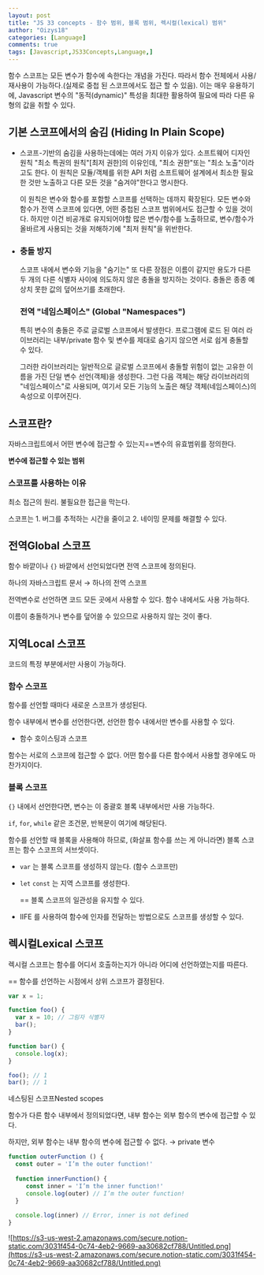 ```yaml
---
layout: post
title: "JS 33 concepts - 함수 범위, 블록 범위, 렉시컬(lexical) 범위"
author: "Oizys18"
categories: [Language]
comments: true
tags: [Javascript,JS33Concepts,Language,]
---
```



함수 스코프는 모든 변수가 함수에 속한다는 개념을 가진다. 따라서 함수 전체에서 사용/재사용이 가능하다.(실제로 중첩 된 스코프에서도 접근 할 수 있음). 이는 매우 유용하기에, Javascript 변수의 "동적(dynamic)" 특성을 최대한 활용하여 필요에 따라 다른 유형의 값을 취할 수 있다.

## 기본 스코프에서의 숨김 (Hiding In Plain Scope)

- 스코프-기반의 숨김을 사용하는데에는 여러 가지 이유가 있다. 소프트웨어 디자인 원칙 "최소 특권의 원칙"[최저 권한]의 이유인데, "최소 권한"또는 "최소 노출"이라고도 한다. 이 원칙은 모듈/객체를 위한 API 처럼 소프트웨어 설계에서 최소한 필요한 것만 노출하고 다른 모든 것을 "숨겨야"한다고 명시한다.

  이 원칙은 변수와 함수를 포함할 스코프를 선택하는 데까지 확장된다. 모든 변수와 함수가 전역 스코프에 있다면, 어떤 중첩된 스코프 범위에서도 접근할 수 있을 것이다. 하지만 이건 비공개로 유지되어야할 많은 변수/함수를 노출하므로, 변수/함수가 올바르게 사용되는 것을 저해하기에 "최저 원칙"을 위반한다.

- ###  충돌 방지

  스코프 내에서 변수와 기능을 "숨기는" 또 다른 장점은 이름이 같지만 용도가 다른 두 개의 다른 식별자 사이에 의도하지 않은 충돌을 방지하는 것이다. 충돌은 종종 예상치 못한 값의 덮어쓰기를 초래한다.

  ### 전역 "네임스페이스" (Global "Namespaces")

  특히 변수의 충돌은 주로 글로벌 스코프에서 발생한다. 프로그램에 로드 된 여러 라이브러리는 내부/private 함수 및 변수를 제대로 숨기지 않으면 서로 쉽게 충돌할 수 있다.

  그러한 라이브러리는 일반적으로 글로벌 스코프에서 충돌할 위험이 없는 고유한 이름을 가진 단일 변수 선언(객체)을 생성한다. 그런 다음 객체는 해당 라이브러리의 "네임스페이스"로 사용되며, 여기서 모든 기능의 노출은 해당 객체(네임스페이스)의 속성으로 이루어진다.

## 스코프란?

자바스크립트에서 어떤 변수에 접근할 수 있는지==변수의 유효범위를 정의한다.

**변수에 접근할 수 있는 범위**

### 스코프를 사용하는 이유

최소 접근의 원리. 불필요한 접근을 막는다.

스코프는 1. 버그를 추적하는 시간을 줄이고 2. 네이밍 문제를 해결할 수 있다.

## 전역Global 스코프

함수 바깥이나 `{}` 바깥에서 선언되었다면 전역 스코프에 정의된다.

하나의 자바스크립트 문서 → 하나의 전역 스코프

전역변수로 선언하면 코드 모든 곳에서 사용할 수 있다. 함수 내에서도 사용 가능하다.

이름이 충돌하거나 변수를 덮어쓸 수 있으므로 사용하지 않는 것이 좋다.

## 지역Local 스코프

코드의 특정 부분에서만 사용이 가능하다.

### 함수 스코프

함수를 선언할 때마다 새로운 스코프가 생성된다.

함수 내부에서 변수를 선언한다면, 선언한 함수 내에서만 변수를 사용할 수 있다.

- 함수 호이스팅과 스코프

함수는 서로의 스코프에 접근할 수 없다. 어떤 함수를 다른 함수에서 사용할 경우에도 마찬가지이다.

### 블록 스코프

`{}` 내에서 선언한다면, 변수는 이 중괄호 블록 내부에서만 사용 가능하다.

`if`, `for`, `while` 같은 조건문, 반복문이 여기에 해당된다.

함수를 선언할 때 블록을 사용해야 하므로, (화살표 함수를 쓰는 게 아니라면) 블록 스코프는 함수 스코프의 서브셋이다.

- `var` 는 블록 스코프를 생성하지 않는다. (함수 스코프만)
- `let` `const` 는 지역 스코프를 생성한다.

    == 블록 스코프의 일관성을 유지할 수 있다.

- IIFE 를 사용하여 함수에 인자를 전달하는 방법으로도 스코프를 생성할 수 있다.

## 렉시컬Lexical 스코프

렉시컬 스코프는 함수를 어디서 호출하는지가 아니라 어디에 선언하였는지를 따른다. 

== 함수를 선언하는 시점에서 상위 스코프가 결정된다.

```jsx
var x = 1;

function foo() {
  var x = 10; // 그림자 식별자
  bar();
}

function bar() {
  console.log(x);
}

foo(); // 1
bar(); // 1
```

네스팅된 스코프Nested scopes

함수가 다른 함수 내부에서 정의되었다면, 내부 함수는 외부 함수의 변수에 접근할 수 있다.

하지만, 외부 함수는 내부 함수의 변수에 접근할 수 없다. → private 변수

```jsx
function outerFunction () {
  const outer = 'I’m the outer function!'
    
  function innerFunction() {
     const inner = 'I’m the inner function!'
     console.log(outer) // I’m the outer function!
  }
    
  console.log(inner) // Error, inner is not defined
}
```

![https://s3-us-west-2.amazonaws.com/secure.notion-static.com/3031f454-0c74-4eb2-9669-aa30682cf788/Untitled.png](https://s3-us-west-2.amazonaws.com/secure.notion-static.com/3031f454-0c74-4eb2-9669-aa30682cf788/Untitled.png)